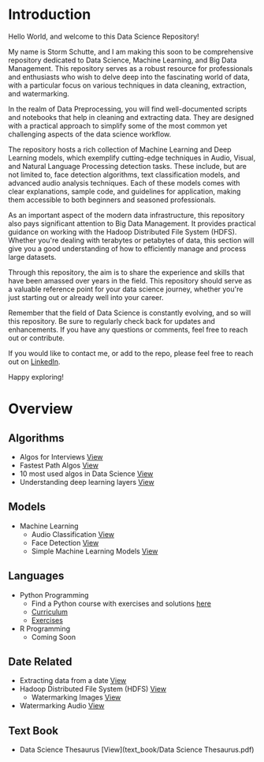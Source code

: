 # Introduction

Hello World, and welcome to this Data Science Repository!

My name is Storm Schutte, and I am making this soon to be comprehensive 
repository dedicated to Data Science, Machine Learning, and Big Data Management. This repository serves as a robust resource for professionals and enthusiasts who wish to delve deep into the fascinating world of data, with a particular focus on various techniques in data cleaning, extraction, and watermarking.

In the realm of Data Preprocessing, you will find well-documented scripts and notebooks that help in cleaning and extracting data. They are designed with a practical approach to simplify some of the most common yet challenging aspects of the data science workflow.

The repository hosts a rich collection of Machine Learning and Deep Learning models, which exemplify cutting-edge techniques in Audio, Visual, and Natural Language Processing detection tasks. These include, but are not limited to, face detection algorithms, text classification models, and advanced audio analysis techniques. Each of these models comes with clear explanations, sample code, and guidelines for application, making them accessible to both beginners and seasoned professionals.

As an important aspect of the modern data infrastructure, this repository also pays significant attention to Big Data Management. It provides practical guidance on working with the Hadoop Distributed File System (HDFS). Whether you're dealing with terabytes or petabytes of data, this section will give you a good understanding of how to efficiently manage and process large datasets.

Through this repository, the aim is to share the experience and skills that have been amassed over years in the field. This repository should serve as a valuable reference point for your data science journey, whether you're just starting out or already well into your career.

Remember that the field of Data Science is constantly evolving, and so will this repository. Be sure to regularly check back for updates and enhancements. If you have any questions or comments, feel free to reach out or contribute.

If you would like to contact me, or add to the repo, please feel free to reach 
out on [LinkedIn](https://www.linkedin.com/in/storm-schutte/).

Happy exploring! 

#  Overview

## Algorithms
 * Algos for Interviews [View](algorithms/algos_for_interviews.py)
 * Fastest Path Algos [View](algorithms/fastest_path_algos.py)
 * 10 most used algos in Data Science [View](algorithms/ten_most_used_algos_in_ds.py)
 * Understanding deep learning layers [View](algorithms/understanding_deep_learning_layers.py)

## Models
 * Machine Learning
    * Audio Classification [View](machine_learning_models/audio)
    * Face Detection  [View](machine_learning_models/face_detection)
    * Simple Machine Learning Models [View](machine_learning_models/simple_ml_models)

## Languages
 * Python Programming
    * Find a Python course with exercises and solutions [here](languages/python)
    * [Curriculum](languages/python/curriculum.md)
    * [Exercises](languages/python/exercises)
 * R Programming
    * Coming Soon



## Date Related
  * Extracting data from a date [View](data_related/extracting_data)
  * Hadoop Distributed File System (HDFS) [View](data_related/hadoop_hdfs)
    * Watermarking Images [View](data_related/watermarking_data/watermarking_images.py)
  * Watermarking Audio [View](data_related/watermarking_data/watermarking_audio_simple.py)

## Text Book
 * Data Science Thesaurus [View](text_book/Data Science Thesaurus.pdf)




